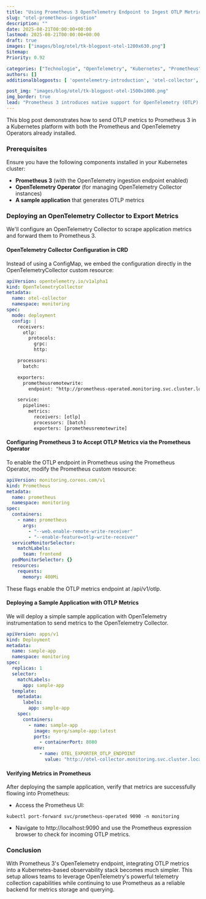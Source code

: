 ```yaml
---
title: "Using Prometheus 3 OpenTelemetry Endpoint to Ingest OTLP Metrics in Kubernetes"
slug: "otel-prometheus-ingestion"
description: ""
date: 2025-08-21T00:00:00+00:00
lastmod: 2025-08-21T00:00:00+00:00
draft: true
images: ["images/blog/otel/tk-blogpost-otel-1200x630.png"]
Sitemap:
Priority: 0.92

categories: ["Technologie", "OpenTelemetry", "Kubernetes", "Prometheus"]
authors: []
additionalblogposts: [ 'opentelemetry-introduction', 'otel-collector', 'otel-autoinstrumentation']

post_img: "images/blog/otel/tk-blogpost-otel-1500x1000.png"
img_border: true
lead: "Prometheus 3 introduces native support for OpenTelemetry (OTLP) metrics ingestion, allowing seamless integration between Prometheus and the OpenTelemetry ecosystem."
---
```


This blog post demonstrates how to send OTLP metrics to Prometheus 3 in a Kubernetes platform with both the Prometheus and OpenTelemetry Operators already installed.

### Prerequisites

Ensure you have the following components installed in your Kubernetes cluster:

* **Prometheus 3** (with the OpenTelemetry ingestion endpoint enabled)
* **OpenTelemetry Operator** (for managing OpenTelemetry Collector instances)
* **A sample application** that generates OTLP metrics

### Deploying an OpenTelemetry Collector to Export Metrics

We'll configure an OpenTelemetry Collector to scrape application metrics and forward them to Prometheus 3.

#### OpenTelemetry Collector Configuration in CRD

Instead of using a ConfigMap, we embed the configuration directly in the OpenTelemetryCollector custom resource:

```yaml
apiVersion: opentelemetry.io/v1alpha1
kind: OpenTelemetryCollector
metadata:
  name: otel-collector
  namespace: monitoring
spec:
  mode: deployment
  config: |
    receivers:
      otlp:
        protocols:
          grpc:
          http:

    processors:
      batch:

    exporters:
      prometheusremotewrite:
        endpoint: "http://prometheus-operated.monitoring.svc.cluster.local:9090/api/v1/otlp"

    service:
      pipelines:
        metrics:
          receivers: [otlp]
          processors: [batch]
          exporters: [prometheusremotewrite]
```

#### Configuring Prometheus 3 to Accept OTLP Metrics via the Prometheus Operator

To enable the OTLP endpoint in Prometheus using the Prometheus Operator, modify the Prometheus custom resource:

```yaml
apiVersion: monitoring.coreos.com/v1
kind: Prometheus
metadata:
  name: prometheus
  namespace: monitoring
spec:
  containers:
    - name: prometheus
      args:
        - "--web.enable-remote-write-receiver"
        - "--enable-feature=otlp-write-receiver"
  serviceMonitorSelector:
    matchLabels:
      team: frontend
  podMonitorSelector: {}
  resources:
    requests:
      memory: 400Mi
```

These flags enable the OTLP metrics endpoint at /api/v1/otlp.

#### Deploying a Sample Application with OTLP Metrics

We will deploy a simple sample application with OpenTelemetry instrumentation to send metrics to the OpenTelemetry Collector.

```yaml
apiVersion: apps/v1
kind: Deployment
metadata:
  name: sample-app
  namespace: monitoring
spec:
  replicas: 1
  selector:
    matchLabels:
      app: sample-app
  template:
    metadata:
      labels:
        app: sample-app
    spec:
      containers:
        - name: sample-app
          image: myorg/sample-app:latest
          ports:
            - containerPort: 8080
          env:
            - name: OTEL_EXPORTER_OTLP_ENDPOINT
              value: "http://otel-collector.monitoring.svc.cluster.local:4317"
```

#### Verifying Metrics in Prometheus

After deploying the sample application, verify that metrics are successfully flowing into Prometheus:

* Access the Prometheus UI:

```shell
kubectl port-forward svc/prometheus-operated 9090 -n monitoring
```

* Navigate to http://localhost:9090 and use the Prometheus expression browser to check for incoming OTLP metrics.

### Conclusion

With Prometheus 3's OpenTelemetry endpoint, integrating OTLP metrics into a Kubernetes-based observability stack becomes much simpler. This setup allows teams to leverage OpenTelemetry's powerful telemetry collection capabilities while continuing to use Prometheus as a reliable backend for metrics storage and querying.
